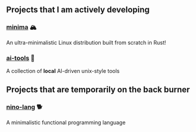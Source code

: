 ## Projects that I am actively developing
### [minima](https://github.com/ridulfo/minima) 🏔️
An ultra-minimalistic Linux distribution built from scratch in Rust!
### [ai-tools](https://github.com/ridulfo/ai-tools) 🤖
A collection of **local** AI-driven unix-style tools
## Projects that are temporarily on the back burner
### [nino-lang](https://github.com/ridulfo/nino-lang) 🐕
A minimalistic functional programming language

